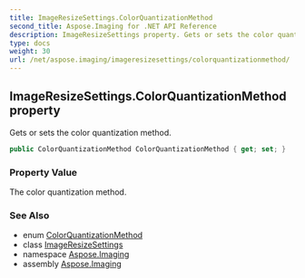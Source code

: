 ```yaml
---
title: ImageResizeSettings.ColorQuantizationMethod
second_title: Aspose.Imaging for .NET API Reference
description: ImageResizeSettings property. Gets or sets the color quantization method
type: docs
weight: 30
url: /net/aspose.imaging/imageresizesettings/colorquantizationmethod/
---
```

## ImageResizeSettings.ColorQuantizationMethod property

Gets or sets the color quantization method.

```csharp
public ColorQuantizationMethod ColorQuantizationMethod { get; set; }
```

### Property Value

The color quantization method.

### See Also

* enum [ColorQuantizationMethod](../../colorquantizationmethod/)
* class [ImageResizeSettings](../)
* namespace [Aspose.Imaging](../../imageresizesettings/)
* assembly [Aspose.Imaging](../../../)


